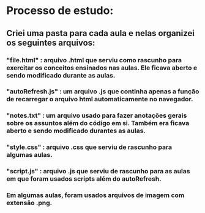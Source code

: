 # Processo de estudo:
## Criei uma pasta para cada aula e nelas organizei os seguintes arquivos:
### "file.html" : arquivo .html que serviu como rascunho para exercitar os conceitos ensinados nas aulas. Ele ficava aberto e sendo modificado durante as aulas.
### "autoRefresh.js" : um arquivo .js que continha apenas a função de recarregar o arquivo html automaticamente no navegador.
### "notes.txt" : um arquivo usado para fazer anotações gerais sobre os assuntos além do código em si. Também era ficava aberto e sendo modificado durantes as aulas.
### "style.css" : arquivo .css que serviu de rascunho para algumas aulas.
### "script.js" : arquivo .js que serviu de rascunho para as aulas em que foram usados scripts além do autoRefresh.
### Em algumas aulas, foram usados arquivos de imagem com extensão .png.
